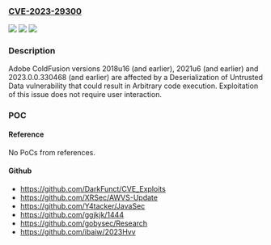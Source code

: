 ### [CVE-2023-29300](https://cve.mitre.org/cgi-bin/cvename.cgi?name=CVE-2023-29300)
![](https://img.shields.io/static/v1?label=Product&message=ColdFusion&color=blue)
![](https://img.shields.io/static/v1?label=Version&message=n%2Fa&color=blue)
![](https://img.shields.io/static/v1?label=Vulnerability&message=Deserialization%20of%20Untrusted%20Data%20(CWE-502)&color=brighgreen)

### Description

Adobe ColdFusion versions 2018u16 (and earlier), 2021u6 (and earlier) and 2023.0.0.330468 (and earlier) are affected by a Deserialization of Untrusted Data vulnerability that could result in Arbitrary code execution. Exploitation of this issue does not require user interaction.

### POC

#### Reference
No PoCs from references.

#### Github
- https://github.com/DarkFunct/CVE_Exploits
- https://github.com/XRSec/AWVS-Update
- https://github.com/Y4tacker/JavaSec
- https://github.com/ggjkjk/1444
- https://github.com/gobysec/Research
- https://github.com/ibaiw/2023Hvv

